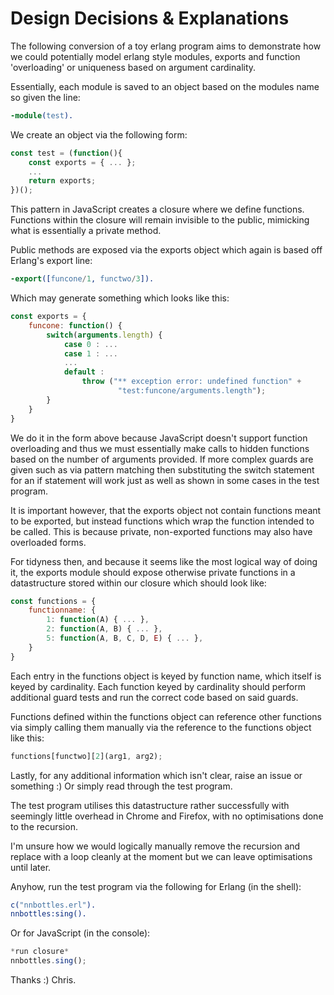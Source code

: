 # Design Decisions & Explanations

The following conversion of a toy erlang program aims to demonstrate how
we could potentially model erlang style modules, exports and function
'overloading' or uniqueness based on argument cardinality.

Essentially, each module is saved to an object based on the modules name
so given the line:

```erlang
-module(test).
```

We create an object via the following form:

```javascript
const test = (function(){ 
    const exports = { ... };
    ... 
    return exports;
})();
```

This pattern in JavaScript creates a closure where we define functions. 
Functions within the closure will remain invisible to the public, mimicking
what is essentially a private method.

Public methods are exposed via the exports object which again is based off 
Erlang's export line:

```erlang
-export([funcone/1, functwo/3]).
```

Which may generate something which looks like this:

```javascript
const exports = {
    funcone: function() {
        switch(arguments.length) {
            case 0 : ...
            case 1 : ...
            ...
            default :
                throw ("** exception error: undefined function" + 
                        "test:funcone/arguments.length");
        }
    }
}
```

We do it in the form above because JavaScript doesn't support function
overloading and thus we must essentially make calls to hidden functions
based on the number of arguments provided. If more complex guards are
given such as via pattern matching then substituting the switch statement
for an if statement will work just as well as shown in some cases in the
test program.

It is important however, that the exports object not contain functions
meant to be exported, but instead functions which wrap the function
intended to be called. This is because private, non-exported functions
may also have overloaded forms.

For tidyness then, and because it seems like the most logical way of doing
it, the exports module should expose otherwise private functions in
a datastructure stored within our closure which should look like:

```javascript
const functions = {
    functionname: {
        1: function(A) { ... },
        2: function(A, B) { ... },
        5: function(A, B, C, D, E) { ... },
    }
}
```

Each entry in the functions object is keyed by function name, which itself
is keyed by cardinality. Each function keyed by cardinality should perform
additional guard tests and run the correct code based on said guards.

Functions defined within the functions object can reference other functions
via simply calling them manually via the reference to the functions object
like this:

```javascript
functions[functwo][2](arg1, arg2);
```

Lastly, for any additional information which isn't clear, raise an issue
or something :) Or simply read through the test program.

The test program utilises this datastructure rather successfully with
seemingly little overhead in Chrome and Firefox, with no optimisations
done to the recursion.

I'm unsure how we would logically manually remove the recursion and replace
with a loop cleanly at the moment but we can leave optimisations until later.


Anyhow, run the test program via the following for Erlang (in the shell):

```erlang 
c("nnbottles.erl").
nnbottles:sing().
```

Or for JavaScript (in the console):

```javascript
*run closure*
nnbottles.sing();
```

Thanks :)
Chris.
